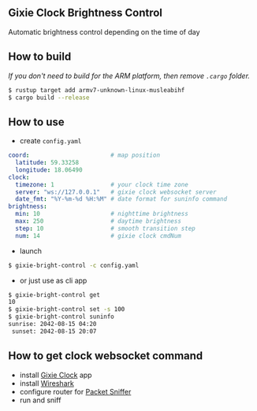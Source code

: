 Gixie Clock Brightness Control
---

Automatic brightness control depending on the time of day

## How to build
_If you don't need to build for the ARM platform, then remove `.cargo` folder._

```bash
$ rustup target add armv7-unknown-linux-musleabihf
$ cargo build --release
```

## How to use
- create `config.yaml`
```yaml
coord:                       # map position
  latitude: 59.33258
  longitude: 18.06490
clock:
  timezone: 1                # your clock time zone
  server: "ws://127.0.0.1"   # gixie clock websocket server
  date_fmt: "%Y-%m-%d %H:%M" # date format for suninfo command
brightness:
  min: 10                    # nighttime brightness
  max: 250                   # daytime brightness
  step: 10                   # smooth transition step
  num: 14                    # gixie clock cmdNum
```

- launch
```bash
$ gixie-bright-control -c config.yaml
```

- or just use as cli app
```bash
$ gixie-bright-control get
10
$ gixie-bright-control set -s 100
$ gixie-bright-control suninfo
sunrise: 2042-08-15 04:20
 sunset: 2042-08-15 20:07
```

## How to get clock websocket command
- install [Gixie Clock](https://play.google.com/store/apps/details?id=uni.UNICB90ED7) app
- install [Wireshark](https://www.wireshark.org/)
- configure router for [Packet Sniffer](https://wiki.mikrotik.com/wiki/Manual:Tools/Packet_Sniffer)
- run and sniff
